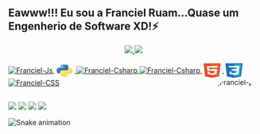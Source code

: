 ## Eawww!!! Eu sou a Franciel Ruam...Quase um Engenherio de Software XD!⚡
<div align="center">
  <a href="https://github.com/Francielxyz">
  <img height="180em" src="https://github-readme-stats.vercel.app/api?username=Francielxyz&show_icons=true&theme=dark&include_all_commits=true&count_private=true"/>
  <img height="180em" src="https://github-readme-stats.vercel.app/api/top-langs/?username=Francielxyz&layout=compact&langs_count=7&theme=dark"/>
</div>

<div style="display: inline_block"><br>
  <img align="center" alt="Franciel-Js" height="30" width="40" src="https://cdn.jsdelivr.net/gh/devicons/devicon/icons/java/java-original.svg">
  <img align="center" alt="Franciel-Python" height="30" width="40" src="https://raw.githubusercontent.com/devicons/devicon/master/icons/python/python-original.svg">
  <img align="center" alt="Franciel-Csharp" height="30" width="40" src="https://cdn.jsdelivr.net/gh/devicons/devicon/icons/dart/dart-original.svg">
  <img align="center" alt="Franciel-Csharp" height="30" width="40" src="https://cdn.jsdelivr.net/gh/devicons/devicon/icons/flutter/flutter-original.svg">
  <img align="center" alt="Franciel-HTML" height="30" width="40" src="https://raw.githubusercontent.com/devicons/devicon/master/icons/html5/html5-original.svg">
  <img align="center" alt="Franciel-CSS" height="30" width="40" src="https://raw.githubusercontent.com/devicons/devicon/master/icons/css3/css3-original.svg">
  <img align="center" alt="Franciel-CSS" height="30" width="40" src="https://cdn.jsdelivr.net/gh/devicons/devicon/icons/cplusplus/cplusplus-original.svg">
  <img align="right" alt="Franciel-pic" height="150" style="border-radius:50px;" src="https://c.tenor.com/Uh4Mcry2P8EAAAAC/pato-bailar.gif">
</div>
  
 ##
  
  <div> 
    <a href="https://www.linkedin.com/in/franciel-ruam-995644174/" target="_blank"><img src="https://img.shields.io/badge/-LinkedIn-%230077B5?style=for-the-badge&logo=linkedin&logoColor=white" target="_blank"></a>
  <a href="https://www.instagram.com/franciel_ruam/" target="_blank"><img src="https://img.shields.io/badge/-Instagram-%23E4405F?style=for-the-badge&logo=instagram&logoColor=white" target="_blank"></a>
    <a href = "https://api.whatsapp.com/send?phone=5544991244792&text=Ol%C3%A1%2C%20vim%20pelo%20seu%20GitHub!!!"><img src="https://img.shields.io/badge/WhatsApp-25D366?style=for-the-badge&logo=whatsapp&logoColor=white" target="_blank"></a>
  <a href = "mailto:ruanvha15@gmail.com"><img src="https://img.shields.io/badge/-Gmail-%23333?style=for-the-badge&logo=gmail&logoColor=white" target="_blank"></a>
  
 
  ![Snake animation](https://github.com/Francielxyz/Francielxyz/blob/output/github-contribution-grid-snake.svg)
 
</div>
